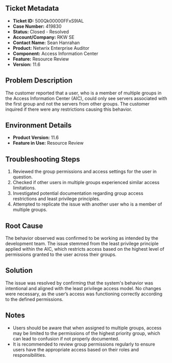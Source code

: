 ## Ticket Metadata
- **Ticket ID:** 500Qk00000FFxS9IAL
- **Case Number:** 419830
- **Status:** Closed - Resolved
- **Account/Company:** RKW SE
- **Contact Name:** Sean Hanrahan
- **Product:** Netwrix Enterprise Auditor
- **Component:** Access Information Center
- **Feature:** Resource Review
- **Version:** 11.6

## Problem Description
The customer reported that a user, who is a member of multiple groups in the Access Information Center (AIC), could only see servers associated with the first group and not the servers from other groups. The customer inquired if there were any restrictions causing this behavior.

## Environment Details
- **Product Version:** 11.6
- **Feature in Use:** Resource Review

## Troubleshooting Steps
1. Reviewed the group permissions and access settings for the user in question.
2. Checked if other users in multiple groups experienced similar access limitations.
3. Investigated potential documentation regarding group access restrictions and least privilege principles.
4. Attempted to replicate the issue with another user who is a member of multiple groups.

## Root Cause
The behavior observed was confirmed to be working as intended by the development team. The issue stemmed from the least privilege principle applied within the AIC, which restricts access based on the highest level of permissions granted to the user across their groups.

## Solution
The issue was resolved by confirming that the system's behavior was intentional and aligned with the least privilege access model. No changes were necessary, as the user’s access was functioning correctly according to the defined permissions.

## Notes
- Users should be aware that when assigned to multiple groups, access may be limited to the permissions of the highest priority group, which can lead to confusion if not properly documented.
- It is recommended to review group permissions regularly to ensure users have the appropriate access based on their roles and responsibilities.